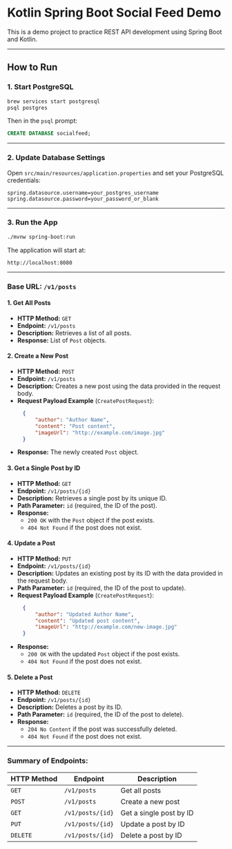 # Kotlin Spring Boot Social Feed Demo

This is a demo project to practice REST API development using Spring Boot and Kotlin.

---

## How to Run

### 1. Start PostgreSQL

```bash
brew services start postgresql
psql postgres
````

Then in the `psql` prompt:

```sql
CREATE DATABASE socialfeed;
```

---

### 2. Update Database Settings

Open `src/main/resources/application.properties` and set your PostgreSQL credentials:

```properties
spring.datasource.username=your_postgres_username
spring.datasource.password=your_password_or_blank
```

---

### 3. Run the App

```bash
./mvnw spring-boot:run
```

The application will start at:

```
http://localhost:8080
```
---

### **Base URL:** `/v1/posts`
#### 1. **Get All Posts**
- **HTTP Method:** `GET`
- **Endpoint:** `/v1/posts`
- **Description:** Retrieves a list of all posts.
- **Response:** List of `Post` objects.

#### 2. **Create a New Post**
- **HTTP Method:** `POST`
- **Endpoint:** `/v1/posts`
- **Description:** Creates a new post using the data provided in the request body.
- **Request Payload Example** (`CreatePostRequest`):
``` json
     {
         "author": "Author Name",
         "content": "Post content",
         "imageUrl": "http://example.com/image.jpg"
     }
```
- **Response:** The newly created `Post` object.

#### 3. **Get a Single Post by ID**
- **HTTP Method:** `GET`
- **Endpoint:** `/v1/posts/{id}`
- **Description:** Retrieves a single post by its unique ID.
- **Path Parameter:** `id` (required, the ID of the post).
- **Response:**
    - `200 OK` with the `Post` object if the post exists.
    - `404 Not Found` if the post does not exist.

#### 4. **Update a Post**
- **HTTP Method:** `PUT`
- **Endpoint:** `/v1/posts/{id}`
- **Description:** Updates an existing post by its ID with the data provided in the request body.
- **Path Parameter:** `id` (required, the ID of the post to update).
- **Request Payload Example** (`CreatePostRequest`):
``` json
     {
         "author": "Updated Author Name",
         "content": "Updated post content",
         "imageUrl": "http://example.com/new-image.jpg"
     }
```
- **Response:**
    - `200 OK` with the updated `Post` object if the post exists.
    - `404 Not Found` if the post does not exist.

#### 5. **Delete a Post**
- **HTTP Method:** `DELETE`
- **Endpoint:** `/v1/posts/{id}`
- **Description:** Deletes a post by its ID.
- **Path Parameter:** `id` (required, the ID of the post to delete).
- **Response:**
    - `204 No Content` if the post was successfully deleted.
    - `404 Not Found` if the post does not exist.

---

### Summary of Endpoints:

| HTTP Method | Endpoint | Description |
| --- | --- | --- |
| `GET` | `/v1/posts` | Get all posts |
| `POST` | `/v1/posts` | Create a new post |
| `GET` | `/v1/posts/{id}` | Get a single post by ID |
| `PUT` | `/v1/posts/{id}` | Update a post by ID |
| `DELETE` | `/v1/posts/{id}` | Delete a post by ID |
